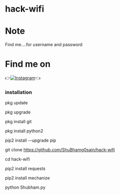 # hack-wifi

# Note
Find me....for username and password

# Find me on 

👉[![Instagram](https://img.shields.io/badge/INSTAGRAM-FOLLOW-red?style=for-the-badge&logo=instagram)](https://www.instagram.com/shubham_g0sain/)👈
### installation



pkg update 

 pkg upgrade 

pkg install git 

pkg install python2 

pip2 install --upgrade pip

git clone https://github.com/ShuBhamg0sain/hack-wifi

cd hack-wifi

pip2 install requests 

pip2 install mechanize

python Shubham.py




